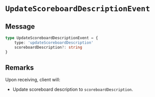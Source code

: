 # `UpdateScoreboardDescriptionEvent`

## Message

```ts
type UpdateScoreboardDescriptionEvent = {
    type: 'updateScoreboardDescription'
    scoreboardDescription?: string
}
```

## Remarks

Upon receiving, client will:

-   Update scoreboard description to `scoreboardDescription`.

